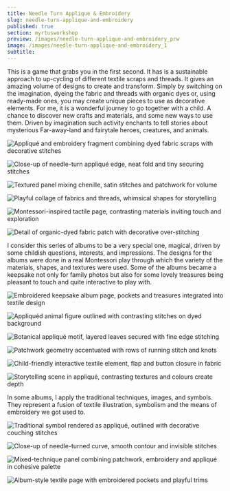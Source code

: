 ```yaml
---
title: Needle Turn Applique & Embroidery
slug: needle-turn-applique-and-embroidery
published: true
section: myrtusworkshop
preview: /images/needle-turn-applique-and-embroidery_prw
image: /images/needle-turn-applique-and-embroidery_1
subtitle:
---
```


This is a game that grabs you in the first second. It has is a sustainable approach to up-cycling of different textile scraps and threads. It gives an amazing volume of designs to create and transform. Simply by switching on the imagination, dyeing the fabric and threads with organic dyes or, using ready-made ones, you may create unique pieces to use as decorative elements. For me, it is a wonderful journey to go together with a child. A chance to discover new crafts and materials, and some new ways to use them. Driven by imagination such activity enchants to tell stories about mysterious Far-away-land and fairytale heroes, creatures, and animals.

![Appliqué and embroidery fragment combining dyed fabric scraps with decorative stitches](/images/needle-turn-applique-and-embroidery_2)

![Close-up of needle-turn appliqué edge, neat fold and tiny securing stitches](/images/needle-turn-applique-and-embroidery_3)

![Textured panel mixing chenille, satin stitches and patchwork for volume](/images/needle-turn-applique-and-embroidery_4)

![Playful collage of fabrics and threads, whimsical shapes for storytelling](/images/needle-turn-applique-and-embroidery_5)

![Montessori-inspired tactile page, contrasting materials inviting touch and exploration](/images/needle-turn-applique-and-embroidery_6)

![Detail of organic-dyed fabric patch with decorative over-stitching](/images/needle-turn-applique-and-embroidery_7)

I consider this series of albums to be a very special one, magical, driven by some childish questions, interests, and impressions. The designs for the albums were done in a real Montessori play through which the variety of the materials, shapes, and textures were used. Some of the albums became a keepsake not only for family photos but also for some lovely treasures being pleasant to touch and quite interactive to play with.

![Embroidered keepsake album page, pockets and treasures integrated into textile design](/images/needle-turn-applique-and-embroidery_8)

![Appliquéd animal figure outlined with contrasting stitches on dyed background](/images/needle-turn-applique-and-embroidery_9)

![Botanical appliqué motif, layered leaves secured with fine edge stitching](/images/needle-turn-applique-and-embroidery_10)

![Patchwork geometry accentuated with rows of running stitch and knots](/images/needle-turn-applique-and-embroidery_11)

![Child-friendly interactive textile element, flap and button closure in fabric](/images/needle-turn-applique-and-embroidery_12)

![Storytelling scene in appliqué, contrasting textures and colours create depth](/images/needle-turn-applique-and-embroidery_13)

In some albums, I apply the traditional techniques, images, and symbols. They represent a fusion of textile illustration, symbolism and the means of embroidery we got used to.

![Traditional symbol rendered as appliqué, outlined with decorative couching stitches](/images/needle-turn-applique-and-embroidery_14)

![Close-up of needle-turned curve, smooth contour and invisible stitches](/images/needle-turn-applique-and-embroidery_15)

![Mixed-technique panel combining patchwork, embroidery and appliqué in cohesive palette](/images/needle-turn-applique-and-embroidery_16)

![Album-style textile page with embroidered pockets and playful trims](/images/needle-turn-applique-and-embroidery_17)
